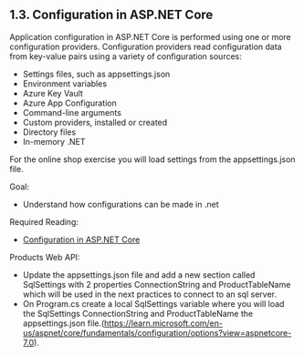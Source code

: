 ## 1.3. Configuration in ASP.NET Core

Application configuration in ASP.NET Core is performed using one or more configuration providers. Configuration providers read configuration data from key-value pairs using a variety of configuration sources:
- Settings files, such as appsettings.json
- Environment variables
- Azure Key Vault
- Azure App Configuration
- Command-line arguments
- Custom providers, installed or created
- Directory files
- In-memory .NET 

For the online shop exercise you will load settings from the appsettings.json file.

Goal: 
- Understand how configurations can be made in .net

Required Reading: 
- [Configuration in ASP.NET Core](https://learn.microsoft.com/en-us/aspnet/core/fundamentals/configuration/?view=aspnetcore-7.0)

Products Web API:
- Update the appsettings.json file and add a new section called SqlSettings with 2 properties ConnectionString and ProductTableName which will be used in the next practices to connect to an sql server.
- On Program.cs create a local SqlSettings variable where you will load the SqlSettings ConnectionString and ProductTableName the appsettings.json file.(https://learn.microsoft.com/en-us/aspnet/core/fundamentals/configuration/options?view=aspnetcore-7.0).
